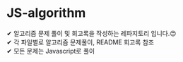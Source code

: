 # JS-algorithm

✔ 알고리즘 문제 풀이 및 회고록을 작성하는 레파지토리 입니다.😍<br>
✔ 각 파일별로 알고리즘 문제풀이, README 회고록 참조<br>
✔ 모든 문제는 Javascript로 풀이
